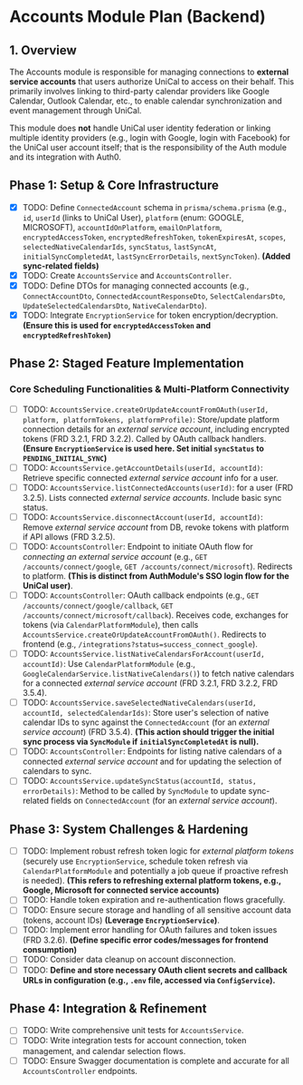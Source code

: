 # Accounts Module Plan (Backend)

## 1. Overview

The Accounts module is responsible for managing connections to **external service accounts** that users authorize UniCal to access on their behalf. This primarily involves linking to third-party calendar providers like Google Calendar, Outlook Calendar, etc., to enable calendar synchronization and event management through UniCal.

This module does **not** handle UniCal user identity federation or linking multiple identity providers (e.g., login with Google, login with Facebook) for the UniCal user account itself; that is the responsibility of the Auth module and its integration with Auth0.

## Phase 1: Setup & Core Infrastructure
- [X] TODO: Define `ConnectedAccount` schema in `prisma/schema.prisma` (e.g., `id`, `userId` (links to UniCal User), `platform` (enum: GOOGLE, MICROSOFT), `accountIdOnPlatform`, `emailOnPlatform`, `encryptedAccessToken`, `encryptedRefreshToken`, `tokenExpiresAt`, `scopes`, `selectedNativeCalendarIds`, `syncStatus`, `lastSyncAt`, `initialSyncCompletedAt`, `lastSyncErrorDetails`, `nextSyncToken`). **(Added sync-related fields)**
- [X] TODO: Create `AccountsService` and `AccountsController`.
- [X] TODO: Define DTOs for managing connected accounts (e.g., `ConnectAccountDto`, `ConnectedAccountResponseDto`, `SelectCalendarsDto`, `UpdateSelectedCalendarsDto`, `NativeCalendarDto`).
- [X] TODO: Integrate `EncryptionService` for token encryption/decryption. **(Ensure this is used for `encryptedAccessToken` and `encryptedRefreshToken`)**

## Phase 2: Staged Feature Implementation

### Core Scheduling Functionalities & Multi-Platform Connectivity
- [ ] TODO: `AccountsService.createOrUpdateAccountFromOAuth(userId, platform, platformTokens, platformProfile)`: Store/update platform connection details for an *external service account*, including encrypted tokens (FRD 3.2.1, FRD 3.2.2). Called by OAuth callback handlers. **(Ensure `EncryptionService` is used here. Set initial `syncStatus` to `PENDING_INITIAL_SYNC`)**
- [ ] TODO: `AccountsService.getAccountDetails(userId, accountId)`: Retrieve specific connected *external service account* info for a user.
- [ ] TODO: `AccountsService.listConnectedAccounts(userId)`: for a user (FRD 3.2.5). Lists connected *external service accounts*. Include basic sync status.
- [ ] TODO: `AccountsService.disconnectAccount(userId, accountId)`: Remove *external service account* from DB, revoke tokens with platform if API allows (FRD 3.2.5).
- [ ] TODO: `AccountsController`: Endpoint to initiate OAuth flow for *connecting an external service account* (e.g., `GET /accounts/connect/google`, `GET /accounts/connect/microsoft`). Redirects to platform. **(This is distinct from AuthModule's SSO login flow for the UniCal user)**.
- [ ] TODO: `AccountsController`: OAuth callback endpoints (e.g., `GET /accounts/connect/google/callback`, `GET /accounts/connect/microsoft/callback`). Receives code, exchanges for tokens (via `CalendarPlatformModule`), then calls `AccountsService.createOrUpdateAccountFromOAuth()`. Redirects to frontend (e.g., `/integrations?status=success_connect_google`).
- [ ] TODO: `AccountsService.listNativeCalendarsForAccount(userId, accountId)`: Use `CalendarPlatformModule` (e.g., `GoogleCalendarService.listNativeCalendars()`) to fetch native calendars for a connected *external service account* (FRD 3.2.1, FRD 3.2.2, FRD 3.5.4).
- [ ] TODO: `AccountsService.saveSelectedNativeCalendars(userId, accountId, selectedCalendarIds)`: Store user's selection of native calendar IDs to sync against the `ConnectedAccount` (for an *external service account*) (FRD 3.5.4). **(This action should trigger the initial sync process via `SyncModule` if `initialSyncCompletedAt` is null).**
- [ ] TODO: `AccountsController`: Endpoints for listing native calendars of a connected *external service account* and for updating the selection of calendars to sync.
- [ ] TODO: `AccountsService.updateSyncStatus(accountId, status, errorDetails)`: Method to be called by `SyncModule` to update sync-related fields on `ConnectedAccount` (for an *external service account*).

## Phase 3: System Challenges & Hardening
- [ ] TODO: Implement robust refresh token logic for *external platform tokens* (securely use `EncryptionService`, schedule token refresh via `CalendarPlatformModule` and potentially a job queue if proactive refresh is needed). **(This refers to refreshing external platform tokens, e.g., Google, Microsoft for connected service accounts)**
- [ ] TODO: Handle token expiration and re-authentication flows gracefully.
- [ ] TODO: Ensure secure storage and handling of all sensitive account data (tokens, account IDs) **(Leverage `EncryptionService`)**.
- [ ] TODO: Implement error handling for OAuth failures and token issues (FRD 3.2.6). **(Define specific error codes/messages for frontend consumption)**
- [ ] TODO: Consider data cleanup on account disconnection.
- [ ] TODO: **Define and store necessary OAuth client secrets and callback URLs in configuration (e.g., `.env` file, accessed via `ConfigService`).**

## Phase 4: Integration & Refinement
- [ ] TODO: Write comprehensive unit tests for `AccountsService`.
- [ ] TODO: Write integration tests for account connection, token management, and calendar selection flows.
- [ ] TODO: Ensure Swagger documentation is complete and accurate for all `AccountsController` endpoints.
